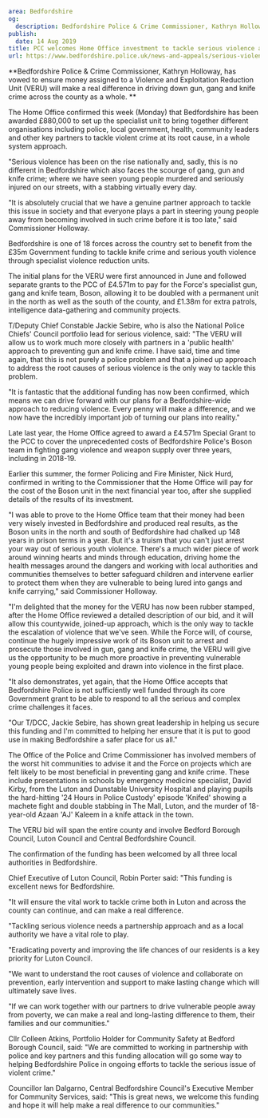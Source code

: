 ```yaml
area: Bedfordshire
og:
  description: Bedfordshire Police & Crime Commissioner, Kathryn Holloway, has vowed to ensure money assigned to a Violence and Exploitation Reduction Unit (VERU) will make a real difference in driving down gun, gang and knife crime across the county as a whole.
publish:
  date: 14 Aug 2019
title: PCC welcomes Home Office investment to tackle serious violence across Bedfordshire
url: https://www.bedfordshire.police.uk/news-and-appeals/serious-violence-investment-aug19
```

**Bedfordshire Police & Crime Commissioner, Kathryn Holloway, has vowed to ensure money assigned to a Violence and Exploitation Reduction Unit (VERU) will make a real difference in driving down gun, gang and knife crime across the county as a whole. **

The Home Office confirmed this week (Monday) that Bedfordshire has been awarded £880,000 to set up the specialist unit to bring together different organisations including police, local government, health, community leaders and other key partners to tackle violent crime at its root cause, in a whole system approach.

"Serious violence has been on the rise nationally and, sadly, this is no different in Bedfordshire which also faces the scourge of gang, gun and knife crime; where we have seen young people murdered and seriously injured on our streets, with a stabbing virtually every day.

"It is absolutely crucial that we have a genuine partner approach to tackle this issue in society and that everyone plays a part in steering young people away from becoming involved in such crime before it is too late," said Commissioner Holloway.

Bedfordshire is one of 18 forces across the country set to benefit from the £35m Government funding to tackle knife crime and serious youth violence through specialist violence reduction units.

The initial plans for the VERU were first announced in June and followed separate grants to the PCC of £4.571m to pay for the Force's specialist gun, gang and knife team, Boson, allowing it to be doubled with a permanent unit in the north as well as the south of the county, and £1.38m for extra patrols, intelligence data-gathering and community projects.

T/Deputy Chief Constable Jackie Sebire, who is also the National Police Chiefs' Council portfolio lead for serious violence, said: "The VERU will allow us to work much more closely with partners in a 'public health' approach to preventing gun and knife crime. I have said, time and time again, that this is not purely a police problem and that a joined up approach to address the root causes of serious violence is the only way to tackle this problem.

"It is fantastic that the additional funding has now been confirmed, which means we can drive forward with our plans for a Bedfordshire-wide approach to reducing violence. Every penny will make a difference, and we now have the incredibly important job of turning our plans into reality."

Late last year, the Home Office agreed to award a £4.571m Special Grant to the PCC to cover the unprecedented costs of Bedfordshire Police's Boson team in fighting gang violence and weapon supply over three years, including in 2018-19.

Earlier this summer, the former Policing and Fire Minister, Nick Hurd, confirmed in writing to the Commissioner that the Home Office will pay for the cost of the Boson unit in the next financial year too, after she supplied details of the results of its investment.

"I was able to prove to the Home Office team that their money had been very wisely invested in Bedfordshire and produced real results, as the Boson units in the north and south of Bedfordshire had chalked up 148 years in prison terms in a year. But it's a truism that you can't just arrest your way out of serious youth violence. There's a much wider piece of work around winning hearts and minds through education, driving home the health messages around the dangers and working with local authorities and communities themselves to better safeguard children and intervene earlier to protect them when they are vulnerable to being lured into gangs and knife carrying," said Commissioner Holloway.

"I'm delighted that the money for the VERU has now been rubber stamped, after the Home Office reviewed a detailed description of our bid, and it will allow this countywide, joined-up approach, which is the only way to tackle the escalation of violence that we've seen. While the Force will, of course, continue the hugely impressive work of its Boson unit to arrest and prosecute those involved in gun, gang and knife crime, the VERU will give us the opportunity to be much more proactive in preventing vulnerable young people being exploited and drawn into violence in the first place.

"It also demonstrates, yet again, that the Home Office accepts that Bedfordshire Police is not sufficiently well funded through its core Government grant to be able to respond to all the serious and complex crime challenges it faces.

"Our T/DCC, Jackie Sebire, has shown great leadership in helping us secure this funding and I'm committed to helping her ensure that it is put to good use in making Bedfordshire a safer place for us all."

The Office of the Police and Crime Commissioner has involved members of the worst hit communities to advise it and the Force on projects which are felt likely to be most beneficial in preventing gang and knife crime. These include presentations in schools by emergency medicine specialist, David Kirby, from the Luton and Dunstable University Hospital and playing pupils the hard-hitting '24 Hours in Police Custody' episode 'Knifed' showing a machete fight and double stabbing in The Mall, Luton, and the murder of 18-year-old Azaan 'AJ' Kaleem in a knife attack in the town.

The VERU bid will span the entire county and involve Bedford Borough Council, Luton Council and Central Bedfordshire Council.

The confirmation of the funding has been welcomed by all three local authorities in Bedfordshire.

Chief Executive of Luton Council, Robin Porter said: "This funding is excellent news for Bedfordshire.

"It will ensure the vital work to tackle crime both in Luton and across the county can continue, and can make a real difference.

"Tackling serious violence needs a partnership approach and as a local authority we have a vital role to play.

"Eradicating poverty and improving the life chances of our residents is a key priority for Luton Council.

"We want to understand the root causes of violence and collaborate on prevention, early intervention and support to make lasting change which will ultimately save lives.

"If we can work together with our partners to drive vulnerable people away from poverty, we can make a real and long-lasting difference to them, their families and our communities."

Cllr Colleen Atkins, Portfolio Holder for Community Safety at Bedford Borough Council, said: "We are committed to working in partnership with police and key partners and this funding allocation will go some way to helping Bedfordshire Police in ongoing efforts to tackle the serious issue of violent crime."

Councillor Ian Dalgarno, Central Bedfordshire Council's Executive Member for Community Services, said: "This is great news, we welcome this funding and hope it will help make a real difference to our communities."
